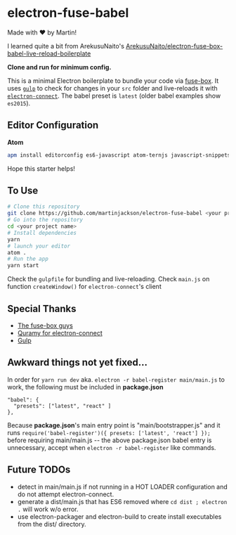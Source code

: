 # electron-fuse-babel

 Made with ♥ by Martin!

I learned quite a bit from ArekusuNaito's  [ArekusuNaito/electron-fuse-box-babel-live-reload-boilerplate](https://github.com/ArekusuNaito/electron-fuse-box-babel-live-reload-boilerplate)

**Clone and run for minimum config.**

This is a minimal Electron boilerplate to bundle your code via [fuse-box](http://fuse-box.org/). It uses [`gulp`](https://github.com/gulpjs/gulp) to check for changes in your `src` folder and live-reloads it with [`electron-connect`](https://github.com/Quramy/electron-connect).
The babel preset is `latest` (older babel examples show `es2015`).

## Editor Configuration
**Atom**
```bash
apm install editorconfig es6-javascript atom-ternjs javascript-snippets linter linter-eslint language-babel autocomplete-modules file-icons
```

Hope this starter helps!



## To Use

```bash
# Clone this repository
git clone https://github.com/martinjackson/electron-fuse-babel <your project name>
# Go into the repository
cd <your project name>
# Install dependencies
yarn
# launch your editor
atom .
# Run the app
yarn start
```

Check the `gulpfile` for bundling and live-reloading.
Check `main.js` on function `createWindow()` for `electron-connect`'s client


## Special Thanks
- [The fuse-box guys](https://github.com/fuse-box)
- [Quramy for electron-connect](https://github.com/Quramy/electron-connect)
- [Gulp](https://github.com/gulpjs/gulp)

## Awkward things not yet fixed...

In order for `yarn run dev` aka. `electron -r babel-register main/main.js` to
work, the following must be included in **package.json**
```
"babel": {
  "presets": ["latest", "react" ]
},
```
Because **package.json**'s main entry point is "main/bootstrapper.js" and it runs `require('babel-register')({ presets: ['latest', 'react'] });` before requiring main/main.js -- the above package.json babel entry is unnecessary, accept when `electron -r babel-register` like commands.

## Future TODOs
- detect in main/main.js if not running in a HOT LOADER configuration and
do not attempt electron-connect.
- generate a dist/main.js that has ES6 removed where `cd dist ; electron .`
will work w/o error.
- use electron-packager and electron-build to create install executables from the dist/ directory.
